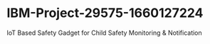 # IBM-Project-29575-1660127224
IoT Based Safety Gadget for Child Safety Monitoring &amp; Notification
